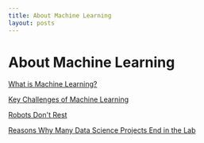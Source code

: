 ```yaml
---
title: About Machine Learning
layout: posts
---
```


# About Machine Learning

[What is Machine Learning?](about-machine-learning\what-is-machine-learning.html)

[Key Challenges of Machine Learning](about-machine-learning\key-challenges-of-machine-learning.html)

[Robots Don't Rest](about-machine-learning\robots-dont-rest.html)

[Reasons Why Many Data Science Projects End in the Lab](about-machine-learning\reasons-why-many-data-science-projects-end-in-the-lab.html)


